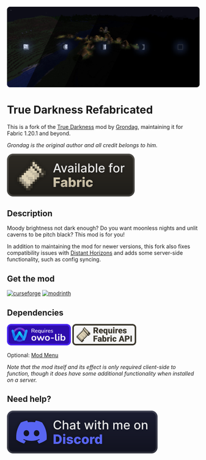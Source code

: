 ![Moonphases](https://raw.githubusercontent.com/CrismPack/CDN/main/desc/darkness/True%20Darkness%20Moonphases%20MR.png)

# True Darkness Refabricated

This is a fork of the [True Darkness](https://modrinth.com/mod/true-darkness) mod by [Grondag](https://modrinth.com/user/grondag), maintaining it for Fabric 1.20.1 and beyond.

*Grondag is the original author and all credit belongs to him.*

![fabric](https://raw.githubusercontent.com/CrismPack/CDN/main/desc/darkness/fabric_vector.svg) 

## **Description**

Moody brightness not dark enough? Do you want moonless nights and unlit caverns to be pitch black? This mod is for you!

In addition to maintaining the mod for newer versions, this fork also fixes compatibility issues with [Distant Horizons](https://modrinth.com/mod/distanthorizons) and adds some server-side functionality, such as config syncing.

## **Get the mod**

[![curseforge](https://cdn.jsdelivr.net/npm/@intergrav/devins-badges@3/assets/cozy/available/curseforge_vector.svg)](https://www.curseforge.com/minecraft/mc-mods/true-darkness-refabricated) [![modrinth](https://cdn.jsdelivr.net/npm/@intergrav/devins-badges@3/assets/cozy/available/modrinth_vector.svg)](https://modrinth.com/mod/true-darkness-refabricated)


## **Dependencies**

[<img src="https://raw.githubusercontent.com/CrismPack/CDN/main/desc/darkness/owo-lib.png" alt="owo-lib" width="167"/>](https://modrinth.com/mod/owo-lib) [<img src="https://raw.githubusercontent.com/CrismPack/CDN/main/desc/darkness/fabric-api.png" alt="fabric-api" width="167"/>](https://modrinth.com/mod/fabric-api)

Optional: [Mod Menu](https://modrinth.com/mod/modmenu)

*Note that the mod itself and its effect is only required client-side to function, though it does have some additional functionality when installed on a server.*

## **Need help?**

[![discord-singular](https://raw.githubusercontent.com/CrismPack/CDN/main/desc/darkness/discord-singular_vector.svg)](https://discord.gg/Kss5gBgeDA)